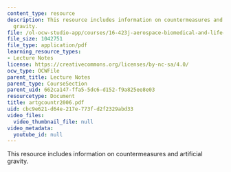 ```yaml
---
content_type: resource
description: This resource includes information on countermeasures and artificial
  gravity.
file: /ol-ocw-studio-app/courses/16-423j-aerospace-biomedical-and-life-support-engineering-spring-2006/cbc9e621d64e217e773fd2f2329abd33_artgcountr2006.pdf
file_size: 1042751
file_type: application/pdf
learning_resource_types:
- Lecture Notes
license: https://creativecommons.org/licenses/by-nc-sa/4.0/
ocw_type: OCWFile
parent_title: Lecture Notes
parent_type: CourseSection
parent_uid: 662ca147-ffa5-5dc6-d152-f9a825ee8e03
resourcetype: Document
title: artgcountr2006.pdf
uid: cbc9e621-d64e-217e-773f-d2f2329abd33
video_files:
  video_thumbnail_file: null
video_metadata:
  youtube_id: null
---
```

This resource includes information on countermeasures and artificial gravity.